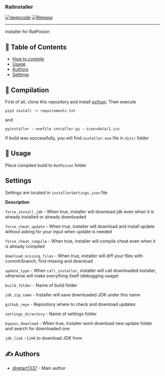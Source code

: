 
<h3>RatInstaller</h3>

<div>

[![deepcode](https://www.deepcode.ai/api/gh/badge?key=eyJhbGciOiJIUzI1NiIsInR5cCI6IkpXVCJ9.eyJwbGF0Zm9ybTEiOiJnaCIsIm93bmVyMSI6InJldGFydDEzMzciLCJyZXBvMSI6IlJhdEluc3RhbGxlciIsImluY2x1ZGVMaW50IjpmYWxzZSwiYXV0aG9ySWQiOjE3MTM5LCJpYXQiOjE2MDI2NzgyODh9.-C-yDHV8eJ5FOOXsoSOWC2YrQClgHXz7WnJYMcK-RnI)](https://www.deepcode.ai/app/gh/retart1337/RatInstaller/_/dashboard?utm_content=gh%2Fretart1337%2FRatInstaller)
[![Release](https://img.shields.io/github/v/release/retart1337/RatInstaller.svg)](https://github.com/retart1337/RatInstaller/releases/)

</div>

---

<p> Installer for RatPoison
    <br> 
</p>

## 📝 Table of Contents

- [How to compile](#compilation)
- [Usage](#usage)
- [Authors](#authors)
- [Settings](#settings)

## 🏁 Compilation <a name = "compilation"></a>

First of all, clone this repository and install [python](https://www.python.org/downloads/release/python-385/).
Then execute 
```
pip3 install -r requirements.txt
```
and 
```
pyinstaller --onefile installer.py --icon=data/1.ico
```
If build was successfully, you will find ``installer.exe`` file in ``dist/`` folder

## 🎈 Usage <a name="usage"></a>

Place compiled build to ``RatPoison`` folder

## Settings <a name="settings">

Settings are located in ``installerSettings.json`` file

**Description**

``force_install_jdk`` - When true, installer will download jdk even when it is already installed or already downloaded

``force_cheat_update`` - When true, installer will download and install update without asking for your input when update is needed

``force_cheat_compile`` - When true, installer will compile cheat even when it is already compiled

``download_missing_files`` - When true, installer will diff your files with commit/branch, find missing and download

``update_type`` - When ``call_installer``, installer will call downloaded installer, otherwise will make everything itself (debugging usage)

``build_folder`` - Name of build folder

``jdk_zip_name`` - Installer will save downloaded JDK under this name

``github_repo`` - Repository where to check and download updates

``settings_directory`` - Name of settings folder

``bypass_download`` - When true, installer wont download new update folder and search for downloaded one

``jdk_link`` - Link to download JDK from

## ✍️ Authors <a name = "authors"></a>

- [@retart1337](https://github.com/retart1337) - Main author